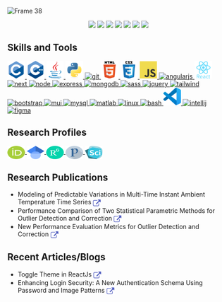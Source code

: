 <!-- ![Frame 38](https://user-images.githubusercontent.com/63140632/136663757-a09c273b-c185-4bf8-a392-01e3e5fc9a67.png) -->
![Frame 38](https://user-images.githubusercontent.com/63140632/221672830-16bf4ce0-e162-46dc-8a58-7590025bccd4.svg)

<p align="center">
  
  <a href="mailto:nimishjain100701@gmail.com" style="text-decoration:none">
    <img height="30" src = "https://img.shields.io/badge/gmail-c14438?&style=for-the-badge&logo=gmail&logoColor=white">
  </a>
  
  <a href="https://resume.nimish-jain.com" style="text-decoration:none">
    <img height="30" src="https://img.shields.io/badge/resume-fbf5e9.svg?&style=for-the-badge&logo=readthedocs&logoColor=black" />
  </a>
  
  <a href="https://www.linkedin.com/in/nimishjn/" style="text-decoration:none">
    <img height="30" src="https://img.shields.io/badge/linkedin-blue.svg?&style=for-the-badge&logo=linkedin&logoColor=white" />
  </a>
  
  <a href="https://github.com/nimishjn" style="text-decoration:none">
    <img height="30" src="https://img.shields.io/badge/Github-grey.svg?&style=for-the-badge&logo=Github&logoColor=white" />
  </a>
  
  <a href="https://twitter.com/nimishjain_" style="text-decoration:none">
    <img height="30" src="https://img.shields.io/badge/Twitter-31a2f2.svg?&style=for-the-badge&logo=twitter&logoColor=white">
  </a>
  
  <a href="https://nimishjn.medium.com/" style="text-decoration:none">
    <img height="30" src = "https://img.shields.io/badge/Medium-%23FFFFFF.svg?&style=for-the-badge&logo=Medium&logoColor=black">
  </a>
  
  <a href="https://dev.to/nimishjn" style="text-decoration:none">
    <img height="30" src="https://img.shields.io/badge/Dev.to-%23090909.svg?&style=for-the-badge&logo=Dev.to&logoColor=white" />
  </a>
  
  <!--   
  <a href="https://www.instagram.com/nimishjain_" style="text-decoration:none">
    <img height="30" src = "https://img.shields.io/badge/Instagram-%23E4405F.svg?&style=for-the-badge&logo=Instagram&logoColor=white">
  </a> 

  <a href="https://www.fb.com/nimishjain100701" style="text-decoration:none">
    <img height="30" src = "https://img.shields.io/badge/Facebook-385395.svg?&style=for-the-badge&logo=Facebook&logoColor=white">
  </a> 
  -->
  
</p>

<!-- <p align="left"> 
  <img src="https://komarev.com/ghpvc/?username=nimishjn&label=Profile%20views&color=red&?style=flat-square" alt="nimishjn" /> 
</p> -->

## Skills and Tools
<p align="left"> 
  
  <a href="https://www.cprogramming.com/" target="_blank">
    <img src="https://raw.githubusercontent.com/devicons/devicon/master/icons/c/c-original.svg" alt="c" width="40" height="40"/>
  </a> 
  
  <a href="https://www.w3schools.com/cpp/" target="_blank">
    <img src="https://raw.githubusercontent.com/devicons/devicon/master/icons/cplusplus/cplusplus-original.svg" alt="c++" width="40" height="40"/>
  </a> 
  
  <a href="https://www.java.com" target="_blank">
    <img src="https://raw.githubusercontent.com/devicons/devicon/master/icons/java/java-original.svg" alt="java" width="40" height="40"/>
  </a> 
  
  <a href="https://www.python.org" target="_blank">
    <img src="https://raw.githubusercontent.com/devicons/devicon/master/icons/python/python-original.svg" alt="python" width="40" height="40"/>
  </a>
  
  <a href="https://git-scm.com/" target="_blank">
    <img src="https://www.vectorlogo.zone/logos/git-scm/git-scm-icon.svg" alt="git" width="40" height="40"/>
  </a>
  
  <a href="https://www.w3.org/html/" target="_blank">
    <img src="https://raw.githubusercontent.com/devicons/devicon/master/icons/html5/html5-original-wordmark.svg" alt="html5" width="40" height="40"/>
  </a>
  
  <a href="https://www.w3schools.com/css/" target="_blank">
    <img src="https://raw.githubusercontent.com/devicons/devicon/master/icons/css3/css3-original-wordmark.svg" alt="css3" width="40" height="40"/>
  </a>
  
  <a href="https://developer.mozilla.org/en-US/docs/Web/JavaScript" target="_blank">
    <img src="https://raw.githubusercontent.com/devicons/devicon/master/icons/javascript/javascript-original.svg" alt="javascript" width="40" height="40"/>
  </a>
  
  <a href="https://docs.angularjs.org/" target="_blank">
    <img src="https://cdn.jsdelivr.net/gh/devicons/devicon/icons/angularjs/angularjs-original.svg" alt="angularjs" width="40" height="40"/>
  </a>
  
  <a href="https://reactjs.org/" target="_blank">
    <img src="https://raw.githubusercontent.com/devicons/devicon/master/icons/react/react-original-wordmark.svg" alt="react" width="40" height="40"/>
  </a>
  
  <a href="https://nextjs.org/" target="_blank">
    <img src="https://api.iconify.design/logos/nextjs-icon.svg" alt="next" width="40" height="40"/>
  </a>
  
  <a href="https://nodejs.org/" target="_blank">
    <img src="https://cdn.jsdelivr.net/gh/devicons/devicon/icons/nodejs/nodejs-original.svg" alt="node" width="40" height="40"/>
  </a>
  
  <a href="http://expressjs.com/" target="_blank">
    <img src="https://cdn.jsdelivr.net/gh/devicons/devicon/icons/express/express-original.svg" alt="express" width="40" height="40"/>
  </a>
  
  <a href="https://www.mongodb.com/" target="_blank">
    <img src="https://cdn.jsdelivr.net/gh/devicons/devicon/icons/mongodb/mongodb-original-wordmark.svg" alt="mongodb" width="40" height="40"/>
  </a>
  
  <a href="https://sass-lang.com/" target="_blank">
    <img src="https://sass-lang.com/assets/img/logos/logo-b6e1ef6e.svg" alt="sass" width="40" height="40"/>
  </a>
  
  <a href="https://jquery.com/" target="_blank">
    <img src="https://user-images.githubusercontent.com/63140632/138343999-b14291bb-a436-47c8-8b6e-8e27843f2228.png" alt="jquery" width="40" height="40"/>
  </a>
  
  <a href="https://tailwindcss.com/" target="_blank">
    <img src="https://user-images.githubusercontent.com/63140632/155379705-ba343eb1-9336-49ed-8cb2-14e476320433.svg" alt="tailwind" width="40" height="40"/>
  </a>

  <a href="https://getbootstrap.com/" target="_blank">
    <img src="https://cdn.jsdelivr.net/gh/devicons/devicon/icons/bootstrap/bootstrap-original.svg" alt="bootstrap" width="40" height="40"/>
  </a>
  
  <a href="https://mui.com" target="_blank">
    <img src="https://user-images.githubusercontent.com/63140632/155379329-f42f927e-9061-4d87-884e-f94cc8cc05a5.svg" alt="mui" width="40" height="40"/>
  </a>
  
  <a href="https://www.mysql.com/" target="_blank">
    <img src="https://cdn.jsdelivr.net/gh/devicons/devicon/icons/mysql/mysql-original-wordmark.svg" alt="mysql" width="40" height="40"/>
  </a>
  
  <a href="https://www.mathworks.com/" target="_blank">
    <img src="https://upload.wikimedia.org/wikipedia/commons/2/21/Matlab_Logo.png" alt="matlab" width="40" height="40"/>
  </a>
  
  <a href="https://manjaro.org/" target="_blank">
    <img src="https://user-images.githubusercontent.com/63140632/145705669-2050df14-6b64-44a9-aa66-dd62bafb4936.png" alt="linux" width="40" height="40"/>
  </a>
  
  <a href="https://www.gnu.org/software/bash/" target="_blank">
    <img src="https://user-images.githubusercontent.com/63140632/138344808-a0c8692d-374c-43fc-8d73-ba5958c81f90.png" alt="bash" width="40" height="40"/>
  </a>

  <a href="https://code.visualstudio.com/" target="_blank">
    <img src="./assets/vs_code.svg" alt="vs code" width="40" height="40"/>
  </a>
  
  <a href="https://www.jetbrains.com/idea/" target="_blank">
    <img src="https://cdn.jsdelivr.net/gh/devicons/devicon/icons/intellij/intellij-original.svg" alt="intellij" width="40" height="40"/>
  </a>
  
  <a href="https://www.figma.com/" target="_blank">
    <img src="https://www.vectorlogo.zone/logos/figma/figma-icon.svg" alt="figma" width="40" height="40"/>
  </a>
  
</p>

## Research Profiles
<p align="left">
  <a href="https://orcid.org/0000-0001-9607-0764" target="blank">
    <img align="center" src="./assets/orcid.svg" alt="nimishjn" height="30" width="40" />
  </a>
  <a href="https://scholar.google.com/citations?user=oKBKRQ0AAAAJ&hl=en" target="blank">
    <img align="center" src="./assets/google-scholar.svg" alt="nimishjn" height="30" width="40" />
  </a>
  <a href="https://www.researchgate.net/profile/Nimish-Jain-4" target="blank">
    <img align="center" src="./assets/ResearchGate_icon.svg" alt="nimishjain_" height="30" width="40" />
  </a>
  <a href="https://publons.com/researcher/4167049/nimish-jain/" target="blank">
    <img align="center" src="./assets/PUBLONS.svg" alt="nimishjain100701" height="30" width="40" />
  </a>
  <a href="https://sciprofiles.com/profile/1689275" target="blank">
    <img align="center" src="./assets/sciprofiles.svg" alt="nimishjain_" height="30" width="40" />
  </a>
</p>
  
## Research Publications
<ul>
  <li>
    Modeling of Predictable Variations in Multi-Time Instant Ambient Temperature Time Series 
    <a href="https://ieeexplore.ieee.org/document/9404497" target="blank">
      <img align="center" src="./assets/link.svg" alt="nimishjain_" height="18" width="18" />
    </a>
  </li>
  <li>
    Performance Comparison of Two Statistical Parametric Methods for Outlier Detection and Correction
    <a href="https://www.sciencedirect.com/science/article/pii/S2405896321014919" target="blank">
      <img align="center" src="./assets/link.svg" alt="nimishjain_" height="18" width="18" />
    </a>
  </li>
  <li>
    New Performance Evaluation Metrics for Outlier Detection and Correction
    <a href="https://link.springer.com/chapter/10.1007/978-981-16-9033-4_63" target="blank">
      <img align="center" src="./assets/link.svg" alt="nimishjain_" height="18" width="18" />
    </a>
  </li>
</ul>

## Recent Articles/Blogs
<ul>
  <li>
    Toggle Theme in ReactJs 
    <a href="https://nimishjn.medium.com/toggle-theme-in-reactjs-4095dd35c69d" target="blank"><img align="center" src="./assets/link.svg" alt="nimishjain_" height="18" width="18" /></a>
  </li>
  <li>
    Enhancing Login Security: A New Authentication Schema Using Password and Image Patterns
    <a href="https://nimishjn.medium.com/a37a3e599009" target="blank"><img align="center" src="./assets/link.svg" alt="nimishjain_" height="18" width="18" /></a>
  </li>
</ul>

<!-- ## Daily.dev card

<a href="https://app.daily.dev/nimishjn">
  <img src="https://github.com/nimishjn/nimishjn/blob/main/devcard.svg" width="250" alt="Nimish Jain's Dev Card"/>
</a> -->

<!-- <h3 align="left">Connect with me:</h3>
<p align="left">
<a href="https://linkedin.com/in/nimishjn" target="blank"><img align="center" src="https://raw.githubusercontent.com/rahuldkjain/github-profile-readme-generator/master/src/images/icons/Social/linked-in-alt.svg" alt="nimishjn" height="30" width="40" /></a>
<a href="https://dev.to/nimishjn" target="blank"><img align="center" src="./assets/devto.svg" alt="nimishjn" height="30" width="40" /></a>
<a href="https://twitter.com/nimishjain_" target="blank"><img align="center" src="https://raw.githubusercontent.com/rahuldkjain/github-profile-readme-generator/master/src/images/icons/Social/twitter.svg" alt="nimishjain_" height="30" width="40" /></a>
<a href="https://fb.com/nimishjain100701" target="blank"><img align="center" src="https://raw.githubusercontent.com/rahuldkjain/github-profile-readme-generator/master/src/images/icons/Social/facebook.svg" alt="nimishjain100701" height="30" width="40" /></a>
<a href="https://instagram.com/nimishjain_" target="blank"><img align="center" src="https://raw.githubusercontent.com/rahuldkjain/github-profile-readme-generator/master/src/images/icons/Social/instagram.svg" alt="nimishjain_" height="30" width="40" /></a>
<a href="https://www.hackerrank.com/nimishjain" target="blank"><img align="center" src="https://raw.githubusercontent.com/rahuldkjain/github-profile-readme-generator/master/src/images/icons/Social/hackerrank.svg" alt="nimishjain100701" height="30" width="40" /></a>
</p> -->
